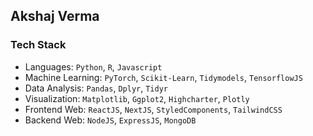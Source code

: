 ## Akshaj Verma

### Tech Stack
- Languages: `Python`, `R`, `Javascript`
- Machine Learning: `PyTorch`, `Scikit-Learn`, `Tidymodels`, `TensorflowJS`
- Data Analysis: `Pandas`, `Dplyr`, `Tidyr`
- Visualization: `Matplotlib`, `Ggplot2`, `Highcharter`, `Plotly`
- Frontend Web: `ReactJS`, `NextJS`, `StyledComponents`, `TailwindCSS`
- Backend Web: `NodeJS`, `ExpressJS`, `MongoDB`

